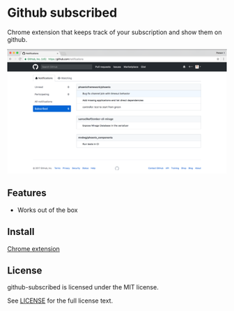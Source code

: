 # Github subscribed

Chrome extension that keeps track of your subscription and show them on github.

![showcase](showcase.png)

## Features
* Works out of the box

## Install

[Chrome extension](https://chrome.google.com/webstore/detail/github-subscribed/ckngaeoaloonkgjmgdffjjkifmegkcbb)

## License

github-subscribed is licensed under the MIT license.

See [LICENSE](./LICENSE) for the full license text.
